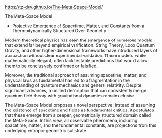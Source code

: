 https://tz-dev.github.io/The-Meta-Space-Model/

The Meta-Space Model

 - Projective Emergence of Spacetime, Matter, and Constants from a Thermodynamically Structured Over-Geometry -

Modern theoretical physics has seen the emergence of numerous models that extend far beyond empirical verification. String Theory, Loop Quantum Gravity, and other higher-dimensional frameworks have introduced layers of abstraction without clear experimental validation. These models, while mathematically elegant, often lack testable predictions that would allow them to be conclusively confirmed or falsified.

Moreover, the traditional approach of assuming spacetime, matter, and physical laws as fundamental has led to a fragmentation in the understanding of quantum mechanics and general relativity. Despite significant advances, a unified description that can consistently merge quantum field theory with gravitational dynamics remains elusive.

The Meta-Space Model proposes a novel perspective: instead of assuming the existence of spacetime and fields as fundamental entities, it postulates that these emerge from a deeper, geometrically structured domain called the Meta-Space. In this view, all observable phenomena, including spacetime, matter, and the fundamental constants, are projections from this underlying entropic-geometric substrate. 
